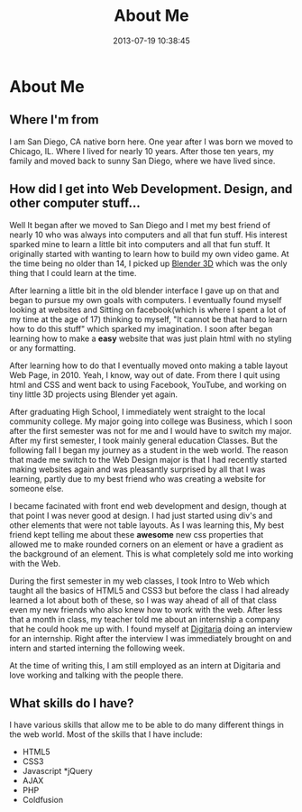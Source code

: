 ﻿---
layout: default
title:  "About Me"
date:   2013-07-19 10:38:45
categories: introduction
---

# About Me
## Where I'm from
I am San Diego, CA native born here. One year after I was born we moved to Chicago, IL. Where I lived for nearly 10 years. After those ten years, my family and  moved back to sunny San Diego, where we have lived since. 


## How did I get into Web Development. Design, and other computer stuff...
Well It began after we moved to San Diego and I met my best friend of nearly 10 who was always into computers and all that fun stuff. His interest sparked mine to learn a little bit into computers and all that fun stuff. It originally started with wanting to learn how to build my own video game. At the time being no older than 14, I picked up [Blender 3D](http://www.blender.org/) which was the only thing that I could learn at the time.


After learning a little bit in the old blender interface I gave up on that and began to pursue my own goals with computers. I eventually found myself looking at websites and Sitting on facebook(which is where I spent a lot of my time at the age of 17) thinking to myself, "It cannot be that hard to learn how to do this stuff" which sparked my imagination. I soon after began learning how to make a **easy** website that was just plain html with no styling or any formatting. 


After learning how to do that I eventually moved onto making a table layout Web Page, in 2010. Yeah, I know, way out of date. From there I quit using html and CSS and went back to using Facebook, YouTube, and working on tiny little 3D projects using Blender yet again. 


After graduating High School, I immediately went straight to the local community college. My major going into college was Business, which I soon after the first semester was not for me and I would have to switch my major. After my first semester, I took mainly general education Classes. But the following fall I began my journey as a student in the web world. The reason that made me switch to the Web Design major is that I had recently started making websites again and was pleasantly surprised by all that I was learning, partly due to my best friend who was creating a website for someone else. 


 I became facinated with front end web development and design, though at that point I was never good at design. I had just started using div's and other elements that were not table layouts. As I was learning this, My best friend kept telling me about these **awesome** new css properties that allowed me to make rounded corners on an element or have a gradient as the background of an element. This is what completely sold me into working with the Web. 


During the first semester in my web classes, I took Intro to Web which taught all the basics of HTML5 and CSS3 but before the class I had already learned a lot about both of these, so I was way ahead of all of that class even my new friends who also knew how to work with the web. After less that a month in class, my teacher told me about an internship a company that he could hook me up with. I found myself at [Digitaria](http://www.digitaria.com/) doing an interview for an internship. Right after the interview I was immediately brought on and intern and started interning the following week. 


At the time of writing this, I am still employed as an intern at Digitaria and love working and talking with the people there. 


## What skills do I have?
I have various skills that allow me to be able to do many different things in the web world.
Most of the skills that I have include:
* HTML5
* CSS3
* Javascript
*jQuery
* AJAX
* PHP
* Coldfusion
